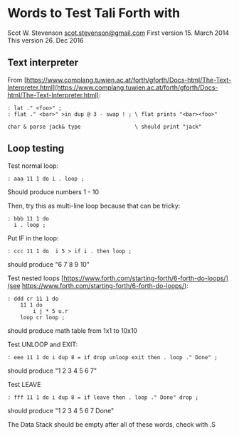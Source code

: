 # Words to Test Tali Forth with

Scot W. Stevenson <scot.stevenson@gmail.com>
First version 15. March 2014
This version 26. Dec 2016

## Text interpreter

From
[https://www.complang.tuwien.ac.at/forth/gforth/Docs-html/The-Text-Interpreter.html](https://www.complang.tuwien.ac.at/forth/gforth/Docs-html/The-Text-Interpreter.html):
```
: lat ." <foo>" ;
: flat ." <bar>" >in dup @ 3 - swap ! ; \ flat prints "<bar><foo>"

char & parse jack& type                 \ should print "jack"    
```


## Loop testing

Test normal loop:
```
: aaa 11 1 do i . loop ;        
```
Should produce numbers 1 - 10

Then, try this as multi-line loop because that can be tricky:
```
: bbb 11 1 do 
  i . loop ; 
```

Put IF in the loop:
```
: ccc 11 1 do  i 5 > if i . then loop ; 
```
should produce "6 7 8 9 10"

Test nested loops [https://www.forth.com/starting-forth/6-forth-do-loops/](see https://www.forth.com/starting-forth/6-forth-do-loops/):
```
: ddd cr 11 1 do
    11 1 do 
        i j * 5 u.r 
    loop cr loop ;
```
should produce math table from 1x1 to 10x10

Test UNLOOP and EXIT:
```
: eee 11 1 do i dup 8 = if drop unloop exit then . loop ." Done" ; 
```
should produce "1 2 3 4 5 6 7"

Test LEAVE
```
: fff 11 1 do i dup 8 = if leave then . loop ." Done" drop ; 
```
should produce "1 2 3 4 5 6 7 Done"

The Data Stack should be empty after all of these words, check with .S

